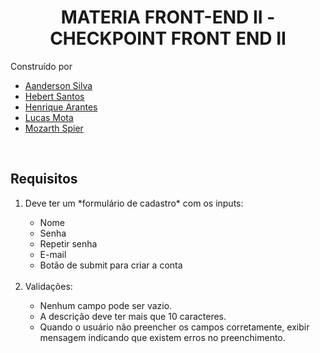 <h1 align="center">MATERIA FRONT-END II - CHECKPOINT FRONT END II </h1>

<h>Construído por</h2>

- [Aanderson Silva](https://github.com/andersonsilva8609)
- [Hebert Santos](https://github.com/HbTechdev)
- [Henrique Arantes](https://github.com/)
- [Lucas Mota](https://github.com/)
- [Mozarth Spier](https://github.com/mozarthspier)

<br>

<h2>Requisitos </h2>

<ol>
  <li> Deve ter um *formulário de cadastro* com os inputs: </li>
    <ul>
      <li>Nome</li>
      <li>Senha</li>
      <li>Repetir senha</li>
      <li>E-mail</li>
      <li>Botão de submit para criar a conta</li>
  </ul>
  
<br>

  <li> Validações: </li>
    <ul>
      <li>Nenhum campo pode ser vazio.</li>
      <li>A descrição deve ter mais que 10 caracteres.</li>
      <li>Quando o usuário não preencher os campos corretamente, exibir mensagem indicando que existem erros no preenchimento.</li>
  </ul>
</ol>
